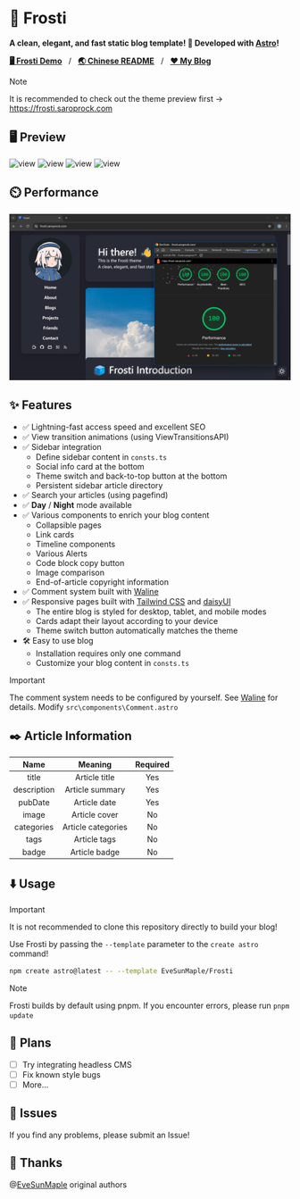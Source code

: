 # 🧊 Frosti

**A clean, elegant, and fast static blog template! 🚀 Developed with [Astro](https://astro.build/)!**

[**🖥️ Frosti Demo**](https://frosti.saroprock.com)&nbsp;&nbsp;&nbsp;/&nbsp;&nbsp;&nbsp;[**🌏 Chinese README**](https://github.com/EveSunMaple/Frosti/blob/main/README.zh-CN.md)&nbsp;&nbsp;&nbsp;/&nbsp;&nbsp;&nbsp;[**❤️ My Blog**](https://www.saroprock.com)

> [!NOTE]
> It is recommended to check out the theme preview first -> https://frosti.saroprock.com

## 🖥️ Preview

![view](https://frosti.saroprock.com/display/Frosti_1.png)
![view](https://frosti.saroprock.com/display/Frosti_2.png)
![view](https://frosti.saroprock.com/display/Frosti_3.png)
![view](https://frosti.saroprock.com/display/Frosti_4.png)

## ⏲️ Performance

![speed](./400-lighthouse.png)

## ✨ Features

- ✅ Lightning-fast access speed and excellent SEO
- ✅ View transition animations (using ViewTransitionsAPI)
- ✅ Sidebar integration
  - Define sidebar content in `consts.ts`
  - Social info card at the bottom
  - Theme switch and back-to-top button at the bottom
  - Persistent sidebar article directory
- ✅ Search your articles (using pagefind)
- ✅ **Day** / **Night** mode available
- ✅ Various components to enrich your blog content
  - Collapsible pages
  - Link cards
  - Timeline components
  - Various Alerts
  - Code block copy button
  - Image comparison
  - End-of-article copyright information
- ✅ Comment system built with [Waline](https://waline.js.org/)
- ✅ Responsive pages built with [Tailwind CSS](https://tailwindcss.com/) and [daisyUI](https://daisyui.com/)
  - The entire blog is styled for desktop, tablet, and mobile modes
  - Cards adapt their layout according to your device
  - Theme switch button automatically matches the theme
- 🛠️ Easy to use blog
  - Installation requires only one command
  - Customize your blog content in `consts.ts`

> [!IMPORTANT]
> The comment system needs to be configured by yourself. See [Waline](https://waline.js.org/) for details. Modify `src\components\Comment.astro`

## ✒️ Article Information

|    Name     |      Meaning       | Required |
| :---------: | :----------------: | :------: |
|    title    |   Article title    |   Yes    |
| description |  Article summary   |   Yes    |
|   pubDate   |    Article date    |   Yes    |
|    image    |   Article cover    |    No    |
| categories  | Article categories |    No    |
|    tags     |    Article tags    |    No    |
|    badge    |   Article badge    |    No    |

## ⬇️ Usage

> [!IMPORTANT]
> It is not recommended to clone this repository directly to build your blog!

Use Frosti by passing the `--template` parameter to the `create astro` command!

```sh
npm create astro@latest -- --template EveSunMaple/Frosti
```

> [!NOTE]
> Frosti builds by default using pnpm. If you encounter errors, please run `pnpm update`

## 🎯 Plans

- [ ] Try integrating headless CMS
- [ ] Fix known style bugs
- [ ] More...

## 👀 Issues

If you find any problems, please submit an Issue!

## 🎉 Thanks

@[EveSunMaple](https://github.com/EveSunMaple) original authors

